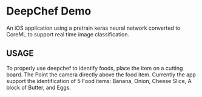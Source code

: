 # DeepChef Demo

An iOS application using a pretrain keras neural network converted to CoreML to support real time image classification. 

## USAGE
To properly use deepchef to identify foods, place the item on a cutting board. The Point the camera directly above the food item. Currently the app support the identification of 5 Food items: Banana, Onion, Cheese Slice, A block of Butter, and Eggs.
